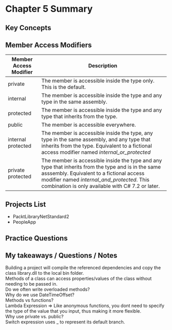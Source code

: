 # Chapter 5 Summary

## Key Concepts

## Member Access Modifiers
| Member Access Modifier | Description |
| ------- | ----|
| private | The member is accessible inside the type only. This is the default. |
| internal | The member is accessible inside the type and any type in the same assembly. |
| protected | The member is accessible inside the type and any type that inherits from the type. |
| public | The member is accessible everywhere. |
| internal protected | The member is accessible inside the type, any type in the same assembly, and any type that inherits from the type. Equivalent to a fictional access modifier named *internal_or_protected* |
| private protected | The member is accessible inside the type and any type that inherits from the type and is in the same asssembly. Equivalent to a fictional access modifier named *internal_and_protected*. This combination is only available with C# 7.2 or later. |

## Projects List
* PacktLibraryNetStandard2
* PeopleApp


## Practice Questions


## My takeaways / Questions / Notes
Building a project will compile the referenced dependencies and copy the class library.dll to the local bin folder.  
Methods of a class can access properties/values of the class without needing to be passed in.  
Do we often write overloaded methods?  
Why do we use DateTimeOffset?  
Methods vs functions?  
Lambda Expression  => Like anonymous functions, you dont need to specify the type of the value that you input, thus making it more flexible.  
Why use private vs. public?  
Switch expression uses _ to represent its default branch.  




